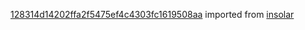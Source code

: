 [128314d14202ffa2f5475ef4c4303fc1619508aa](https://github.com/insolar/insolar/commit/128314d14202ffa2f5475ef4c4303fc1619508aa) imported from [insolar](https://github.com/insolar/insolar)
